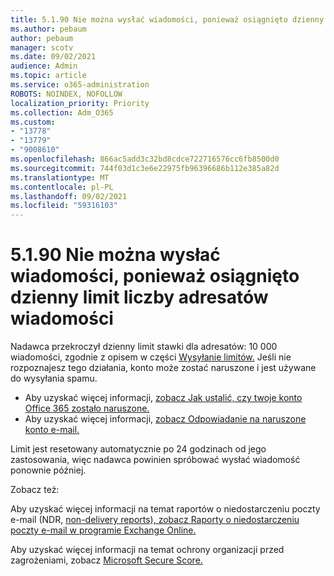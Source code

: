 ```yaml
---
title: 5.1.90 Nie można wysłać wiadomości, ponieważ osiągnięto dzienny limit liczby adresatów wiadomości
ms.author: pebaum
author: pebaum
manager: scotv
ms.date: 09/02/2021
audience: Admin
ms.topic: article
ms.service: o365-administration
ROBOTS: NOINDEX, NOFOLLOW
localization_priority: Priority
ms.collection: Adm_O365
ms.custom:
- "13778"
- "13779"
- "9008610"
ms.openlocfilehash: 866ac5add3c32bd8cdce722716576cc6fb8500d0
ms.sourcegitcommit: 744f03d1c3e6e22975fb96396686b112e385a82d
ms.translationtype: MT
ms.contentlocale: pl-PL
ms.lasthandoff: 09/02/2021
ms.locfileid: "59316103"
---
```

# <a name="5190-your-message-cant-be-sent-because-youve-reached-your-daily-limit-for-message-recipients"></a>5.1.90 Nie można wysłać wiadomości, ponieważ osiągnięto dzienny limit liczby adresatów wiadomości

Nadawca przekroczył dzienny limit stawki dla adresatów: 10 000 wiadomości, zgodnie z opisem w części [Wysyłanie limitów.](https://docs.microsoft.com/office365/servicedescriptions/exchange-online-service-description/exchange-online-limits#sending-limits) Jeśli nie rozpoznajesz tego działania, konto może zostać naruszone i jest używane do wysyłania spamu. 

- Aby uzyskać więcej informacji, [zobacz Jak ustalić, czy twoje konto Office 365 zostało naruszone.](https://docs.microsoft.com/office365/troubleshoot/sign-In/determine-account-is-compromised)
- Aby uzyskać więcej informacji, [zobacz Odpowiadanie na naruszone konto e-mail.](https://docs.microsoft.com/microsoft-365/security/office-365-security/responding-to-a-compromised-email-account)

Limit jest resetowany automatycznie po 24 godzinach od jego zastosowania, więc nadawca powinien spróbować wysłać wiadomość ponownie później.

Zobacz też:

Aby uzyskać więcej informacji na temat raportów o niedostarczeniu poczty e-mail (NDR, [non-delivery reports), zobacz Raporty o niedostarczeniu poczty e-mail w programie Exchange Online.](https://docs.microsoft.com/exchange/mail-flow-best-practices/non-delivery-reports-in-exchange-online/non-delivery-reports-in-exchange-online)

Aby uzyskać więcej informacji na temat ochrony organizacji przed zagrożeniami, zobacz [Microsoft Secure Score.](https://docs.microsoft.com/microsoft-365/security/defender/microsoft-secure-score)